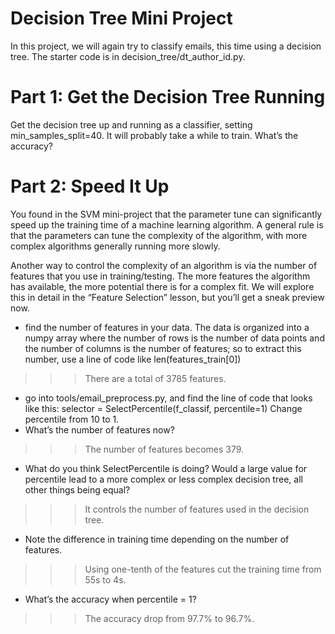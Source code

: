 # Decision Tree Mini Project

In this project, we will again try to classify emails, this time using a decision tree.   The starter code is in decision_tree/dt_author_id.py.

# Part 1: Get the Decision Tree Running
Get the decision tree up and running as a classifier, setting min_samples_split=40.  It will probably take a while to train.  What’s the accuracy?

# Part 2: Speed It Up
You found in the SVM mini-project that the parameter tune can significantly speed up the training time of a machine learning algorithm.  A general rule is that the parameters can tune the complexity of the algorithm, with more complex algorithms generally running more slowly.  

Another way to control the complexity of an algorithm is via the number of features that you use in training/testing.  The more features the algorithm has available, the more potential there is for a complex fit.  We will explore this in detail in the “Feature Selection” lesson, but you’ll get a sneak preview now.

- find the number of features in your data.  The data is organized into a numpy array where the number of rows is the number of data points and the number of columns is the number of features; so to extract this number, use a line of code like len(features_train[0])
>>> There are a total of 3785 features.
- go into tools/email_preprocess.py, and find the line of code that looks like this:     selector = SelectPercentile(f_classif, percentile=1)  Change percentile from 10 to 1.
- What’s the number of features now?
>>> The number of features becomes 379.
- What do you think SelectPercentile is doing?  Would a large value for percentile lead to a more complex or less complex decision tree, all other things being equal?
>>> It controls the number of features used in the decision tree.
- Note the difference in training time depending on the number of features.
>>> Using one-tenth of the features cut the training time from 55s to 4s. 
- What’s the accuracy when percentile = 1?
>>> The accuracy drop from 97.7% to 96.7%.
